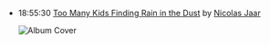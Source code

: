 *   18:55:30  [Too Many Kids Finding Rain in the Dust](http://goo.gl/026v3b) by [Nicolas Jaar](http://www.last.fm/music/Nicolas+Jaar)

    ![Album Cover](http://userserve-ak.last.fm/serve/174s/59446405.png "Space Is Only Noise")

